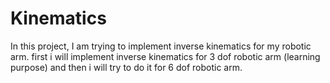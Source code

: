# Kinematics
In this project, I am trying to implement inverse kinematics for my robotic arm. first i will implement inverse kinematics for 3 dof robotic arm (learning purpose) and then i will try to do it for 6 dof robotic arm. 
